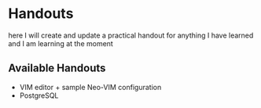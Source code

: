 # Handouts
here I will create and update a practical handout for anything I have learned and I am learning at the moment

## Available Handouts
- VIM editor + sample Neo-VIM configuration
- PostgreSQL
